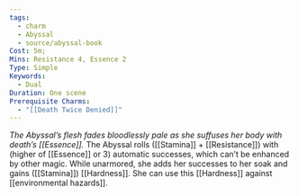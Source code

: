 ```yaml
---
tags:
  - charm
  - Abyssal
  - source/abyssal-book
Cost: 5m; 
Mins: Resistance 4, Essence 2
Type: Simple
Keywords:
  - Dual
Duration: One scene
Prerequisite Charms:
  - "[[Death Twice Denied]]"
---
```

*The Abyssal’s flesh fades bloodlessly pale as she suffuses her body with death’s [[Essence]].*
The Abyssal rolls ([[Stamina]] + [[Resistance]]) with (higher of [[Essence]] or 3) automatic successes, which can’t be enhanced by other magic. While unarmored, she adds her successes to her soak and gains ([[Stamina]]) [[Hardness]]. She can use this [[Hardness]] against [[environmental hazards]].